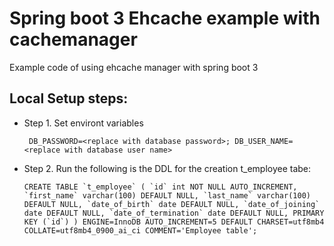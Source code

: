 # Spring boot 3 Ehcache example with cachemanager
Example code of using ehcache manager with spring boot 3

## Local Setup steps:
* Step 1. Set environt variables
  
  ``` DB_PASSWORD=<replace with database password>; DB_USER_NAME=<replace with database user name>```
  
* Step 2. Run the following is the DDL for the creation t_employee tabe:
  
  ``` CREATE TABLE `t_employee` (
  `id` int NOT NULL AUTO_INCREMENT,
  `first_name` varchar(100) DEFAULT NULL,
  `last_name` varchar(100) DEFAULT NULL,
  `date_of_birth` date DEFAULT NULL,
  `date_of_joining` date DEFAULT NULL,
  `date_of_termination` date DEFAULT NULL,
  PRIMARY KEY (`id`)
) ENGINE=InnoDB AUTO_INCREMENT=5 DEFAULT CHARSET=utf8mb4 COLLATE=utf8mb4_0900_ai_ci COMMENT='Employee table'; ```
